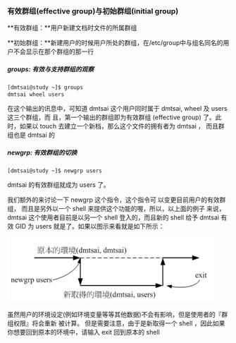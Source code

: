 ###  有效群组\(effective group\)与初始群组\(initial group\)

**有效群组：**用户新建文档时文件的所属群组

**初始群组：**新建用户的时候用户所处的群组，在/etc/group中与组名同名的用户不会显示在那个群组的那一行

#####  groups: 有效与支持群组的观察

```
[dmtsai@study ~]$ groups
dmtsai wheel users
```

 在这个输出的讯息中，可知道 dmtsai 这个用户同时属于 dmtsai, wheel 及 users 这三个群组，而 且，第一个输出的群组即为有效群组 \(effective group\) 了。此时，如果以 touch 去建立一个新档，那么这个文件的拥有者为 dmtsai ， 而且群组也是 dmtsai 的

#####  newgrp: 有效群组的切换

```
[dmtsai@study ~]$ newgrp users
```

 dmtsai 的有效群组就成为 users 了。

我们额外的来讨论一下 newgrp 这个指令，这个指令可 以变更目前用户的有效群组， 而且是另外以一个 shell 来提供这个功能的喔，所以，以上面的例子 来说， dmtsai 这个使用者目前是以另一个 shell 登入的，而且新的 shell 给予 dmtsai 有效 GID 为 users 就是了。如果以图示来看就是如下所示：

![](/pics/newgrp运作示意图.png)

 虽然用户的环境设定\(例如环境变量等等其他数据\)不会有影响，但是使用者的『群组权限』将会重新 被计算。 但是需要注意，由于是新取得一个 shell ，因此如果你想要回到原本的环境中，请输入 exit 回到原本的 shell



